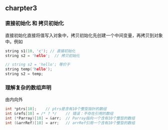 ## charpter3

### **直接初始化** 和 **拷贝初始化**
直接初始化直接将值写入对象中，拷贝初始化先创建一个中间变量，再拷贝到对象中。例如
```c++
string s1(10, 'c'); // 直接初始化
string s2 = 'hello';  // 拷贝初始化

// string s2 = 'hello'; 等价于
string temp('hello');
string s2 = temp;
```

### 理解复杂的数组声明
由内向外
```c++
int *ptrs[10];    // ptrs是含有10个整型指针的数组
int &refs[10] = /* ? */    // 错误：不存在引用的数组
int (*Parray)[10] = &arr;  // Parray指向一个含有10个整型的数组
int (&arrRef)[10] = arr;   // arrRef引用一个含有10个整型的数组
```
